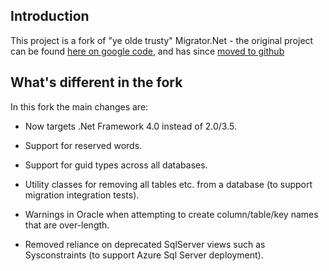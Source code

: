 Introduction
------------

This project is a fork of "ye olde trusty" Migrator.Net - the original project can be found [here on google code][1], and has since [moved to github][2]
  
What's different in the fork
----------------------------

In this fork the main changes are:

* Now targets .Net Framework 4.0 instead of 2.0/3.5.
* Support for reserved words.
* Support for guid types across all databases.
* Utility classes for removing all tables etc. from a database (to support migration integration tests).
* Warnings in Oracle when attempting to create column/table/key names that are over-length.
* Removed reliance on deprecated SqlServer views such as Sysconstraints (to support Azure Sql Server deployment).

  [1]: http://code.google.com/p/migratordotnet/
  [2]: https://github.com/migratordotnet/Migrator.NET